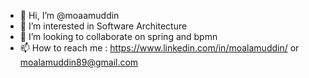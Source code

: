 - 👋 Hi, I’m @moaamuddin
- 👀 I’m interested in Software Architecture
- 💞️ I’m looking to collaborate on spring and bpmn
- 📫 How to reach me : https://www.linkedin.com/in/moalamuddin/ or moalamuddin89@gmail.com

<!---
moaamuddin/moaamuddin is a ✨ special ✨ repository because its `README.md` (this file) appears on your GitHub profile.
You can click the Preview link to take a look at your changes.
--->

